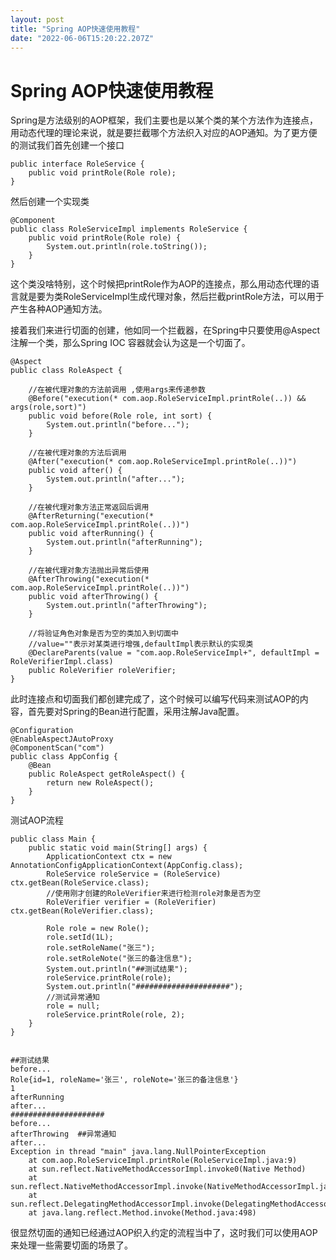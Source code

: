 ```yaml
---
layout: post
title: "Spring AOP快速使用教程"
date: "2022-06-06T15:20:22.207Z"
---
```

Spring AOP快速使用教程
================

​ Spring是方法级别的AOP框架，我们主要也是以某个类的某个方法作为连接点，用动态代理的理论来说，就是要拦截哪个方法织入对应的AOP通知。为了更方便的测试我们首先创建一个接口

    public interface RoleService {
        public void printRole(Role role);
    }
    

然后创建一个实现类

    @Component
    public class RoleServiceImpl implements RoleService {
        public void printRole(Role role) {
            System.out.println(role.toString());
        }
    }
    

​ 这个类没啥特别，这个时候把printRole作为AOP的连接点，那么用动态代理的语言就是要为类RoleServiceImpl生成代理对象，然后拦截printRole方法，可以用于产生各种AOP通知方法。

​ 接着我们来进行切面的创建，他如同一个拦截器，在Spring中只要使用@Aspect注解一个类，那么Spring IOC 容器就会认为这是一个切面了。

    @Aspect
    public class RoleAspect {
    
        //在被代理对象的方法前调用 ,使用args来传递参数
        @Before("execution(* com.aop.RoleServiceImpl.printRole(..)) && args(role,sort)")
        public void before(Role role, int sort) {
            System.out.println("before...");
        }
    
        //在被代理对象的方法后调用
        @After("execution(* com.aop.RoleServiceImpl.printRole(..))")
        public void after() {
            System.out.println("after...");
        }
    
        //在被代理对象方法正常返回后调用
        @AfterReturning("execution(* com.aop.RoleServiceImpl.printRole(..))")
        public void afterRunning() {
            System.out.println("afterRunning");
        }
    
        //在被代理对象方法抛出异常后使用
        @AfterThrowing("execution(* com.aop.RoleServiceImpl.printRole(..))")
        public void afterThrowing() {
            System.out.println("afterThrowing");
        }
    
        //将验证角色对象是否为空的类加入到切面中
        //value=""表示对某类进行增强,defaultImpl表示默认的实现类
        @DeclareParents(value = "com.aop.RoleServiceImpl+", defaultImpl = RoleVerifierImpl.class)
        public RoleVerifier roleVerifier;
    }
    

​ 此时连接点和切面我们都创建完成了，这个时候可以编写代码来测试AOP的内容，首先要对Spring的Bean进行配置，采用注解Java配置。

    @Configuration
    @EnableAspectJAutoProxy
    @ComponentScan("com")
    public class AppConfig {
        @Bean
        public RoleAspect getRoleAspect() {
            return new RoleAspect();
        }
    }
    

测试AOP流程

    public class Main {
        public static void main(String[] args) {
            ApplicationContext ctx = new AnnotationConfigApplicationContext(AppConfig.class);
            RoleService roleService = (RoleService) ctx.getBean(RoleService.class);
            //使用刚才创建的RoleVerifier来进行检测role对象是否为空
            RoleVerifier verifier = (RoleVerifier) ctx.getBean(RoleVerifier.class);
    
            Role role = new Role();
            role.setId(1L);
            role.setRoleName("张三");
            role.setRoleNote("张三的备注信息");
            System.out.println("##测试结果");
            roleService.printRole(role);
            System.out.println("#####################");
            //测试异常通知
            role = null;
            roleService.printRole(role, 2);
        }
    }
    

    ##测试结果
    before...
    Role{id=1, roleName='张三', roleNote='张三的备注信息'}
    1
    afterRunning
    after...
    #####################
    before...
    afterThrowing  ##异常通知
    after...
    Exception in thread "main" java.lang.NullPointerException
    	at com.aop.RoleServiceImpl.printRole(RoleServiceImpl.java:9)
    	at sun.reflect.NativeMethodAccessorImpl.invoke0(Native Method)
    	at sun.reflect.NativeMethodAccessorImpl.invoke(NativeMethodAccessorImpl.java:62)
    	at sun.reflect.DelegatingMethodAccessorImpl.invoke(DelegatingMethodAccessorImpl.java:43)
    	at java.lang.reflect.Method.invoke(Method.java:498)
    

很显然切面的通知已经通过AOP织入约定的流程当中了，这时我们可以使用AOP来处理一些需要切面的场景了。